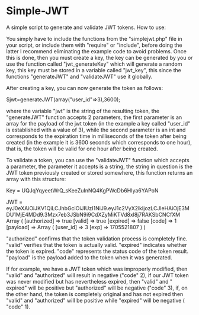 # Simple-JWT
A simple script to generate and validate JWT tokens.
How to use:

You simply have to include the functions from the "simplejwt.php" file in your script, or include them with "require" or "include", before doing the latter I recommend eliminating the example code to avoid problems.
Once this is done, then you must create a key, the key can be generated by you or use the function called "jwt_generateKey" which will generate a random key, this key must be stored in a variable called "jwt_key", this since the functions "generateJWT" and "validateJWT" use it globally.

After creating a key, you can now generate the token as follows:

$jwt=generateJWT(array("user_id"=>3),3600);
 
where the variable "jwt" is the string of the resulting token, the "generateJWT" function accepts 2 parameters, the first parameter is an array for the payload of the jwt token (in the example a key called "user_id" is established with a value of 3), while the second parameter is an int and corresponds to the expiration time in milliseconds of the token after being created (in the example it is 3600 seconds which corresponds to one hour), that is, the token will be valid for one hour after being created.

To validate a token, you can use the "validateJWT" function which accepts a parameter, the parameter it accepts is a string, the string in question is the JWT token previously created or stored somewhere, this function returns an array with this structure:

Key = UQJqYqyeetWrQ_sKeeZuInNQ4KgPWcDb6HIya6YAPoN

JWT = eyJ0eXAiOiJKV1QiLCJhbGciOiJIUzI1NiJ9.eyJ1c2VyX2lkIjozLCJleHAiOjE3MDU1MjE4MDd9.3Mzx7eb3JSbN9i9CdXZyMiKTVd8xl8j7RAKSbCNCfXM
Array
(
     [authorized] => true
     [valid] => true
     [expired] => false
     [code] => 1
     [payload] => Array
         (
             [user_id] => 3
             [exp] => 1705521807
         )
)

"authorized" confirms that the token validation process is completely fine.
"valid" verifies that the token is actually valid.
"expired" indicates whether the token is expired.
"code" represents the status code of the token result.
"payload" is the payload added to the token when it was generated.

If for example, we have a JWT token which was improperly modified, then "valid" and "authorized" will result in negative ("code" 2), if our JWT token was never modified but has nevertheless expired, then "valid" and " expired" will be positive but "authorized" will be negative ("code" 3), if, on the other hand, the token is completely original and has not expired then "valid" and "authorized" will be positive while "expired" will be negative ( "code" 1).
